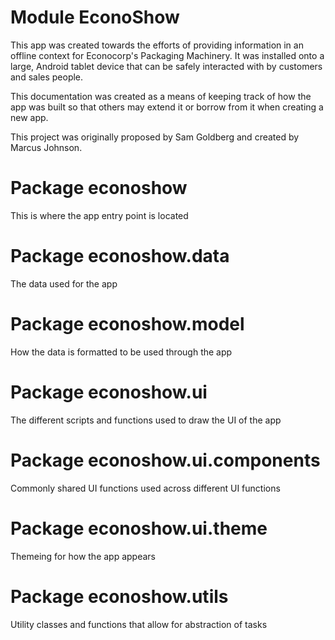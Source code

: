 # Module EconoShow
This app was created towards the efforts of providing information in an offline context for Econocorp's Packaging Machinery. It was installed onto a large, Android tablet device that can be safely interacted with by customers and sales people.

This documentation was created as a means of keeping track of how the app was built so that others may extend it or borrow from it when creating a new app.

This project was originally proposed by Sam Goldberg and created by Marcus Johnson.

# Package econoshow
This is where the app entry point is located

# Package econoshow.data
The data used for the app

# Package econoshow.model
How the data is formatted to be used through the app

# Package econoshow.ui
The different scripts and functions used to draw the UI of the app

# Package econoshow.ui.components
Commonly shared UI functions used across different UI functions

# Package econoshow.ui.theme
Themeing for how the app appears

# Package econoshow.utils
Utility classes and functions that allow for abstraction of tasks
